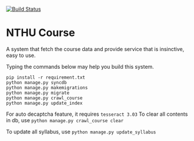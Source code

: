 [![Build Status](https://travis-ci.org/henryyang42/NTHU_Course.svg?branch=master)](https://travis-ci.org/henryyang42/NTHU_Course)
# NTHU Course
A system that fetch the course data and provide service that is insinctive, easy to use.

Typing the commands below may help you build this system.
```
pip install -r requirement.txt
python manage.py syncdb
python manage.py makemigrations
python manage.py migrate
python manage.py crawl_course
python manage.py update_index
```

For auto decaptcha feature, it requires ``tesseract 3.03``
To clear all contents in db, use ``python manage.py crawl_course clear``

To update all syllabus, use ``python manage.py update_syllabus``

